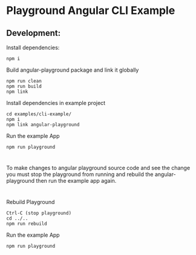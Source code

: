 # Playground Angular CLI Example

## Development:

Install dependencies:
```
npm i
```
Build angular-playground package and link it globally
```
npm run clean
npm run build
npm link
```

Install dependencies in example project
```
cd examples/cli-example/
npm i
npm link angular-playground
```

Run the example App
```
npm run playground
```
#

To make changes to angular playground source code and see the change you must stop the playground
from running and rebuild the angular-playground then run the example app again.
#

Rebuild Playground
```
Ctrl-C (stop playground)
cd ../..
npm run rebuild
```

Run the example App
```
npm run playground
```
